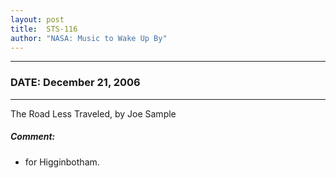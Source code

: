 ```yaml
---
layout: post
title:  STS-116
author: "NASA: Music to Wake Up By"
---
```


----
### DATE: December 21, 2006
----
The Road Less Traveled, by Joe Sample

##### Comment:
* for Higginbotham.
